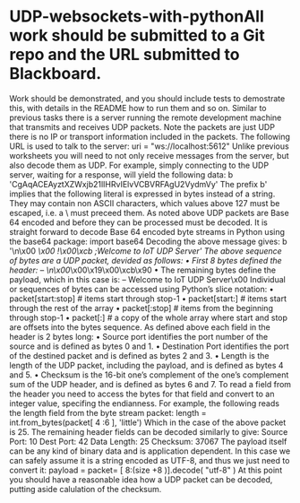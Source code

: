 # UDP-websockets-with-pythonAll work should be submitted to a Git repo and the URL submitted to Blackboard.
Work should be demonstrated, and you should include tests to demostrate this, with details in
the README how to run them and so on.
Similar to previous tasks there is a server running the remote development machine that transmits
and receives UDP packets.
Note the packets are just UDP there is no IP or transport information included in the packets.
The following URL is used to talk to the server:
uri = "ws://localhost:5612"
Unlike previous worksheets you will need to not only receive messages from the server, but also decode
them as UDP. For example, simply connecting to the UDP server, waiting for a response, will
yield the following data:
b 'CgAqACEAyztXZWxjb21lIHRvIElvVCBVRFAgU2VydmVy'
The prefix b' implies that the following literal is expressed in bytes instead of a string. They may
contain non ASCII characters, which values above 127 must be escaped, i.e. a \ must preceed
them.
As noted above UDP packets are Base 64 encoded and before they can be
processed must be decoded.
It is straight forward to decode Base 64 encoded byte streams in Python using the base64 package:
import base64
Decoding the above message gives:
b '\n\x00 *\x00 !\x00\xcb ;Welcome to IoT UDP Server'
The above sequence of bytes are a UDP packet, devided as follows:
• First 8 bytes defined the header:
– \n\x00*\x00\x19\x00\xcb\x90
• The remaining bytes define the payload, which in this case is:
– Welcome to IoT UDP Server\x00
Individual or sequences of bytes can be accessed using Python’s slice notation:
• packet[start:stop] # items start through stop-1
• packet[start:] # items start through the rest of the array
• packet[:stop] # items from the beginning through stop-1
• packet[:] # a copy of the whole array
where start and stop are offsets into the bytes sequence.
As defined above each field in the header is 2 bytes long:
• Source port identifies the port number of the source and is defined as bytes 0 and 1.
• Destination Port identifies the port of the destined packet and is defined as bytes 2 and 3.
• Length is the length of the UDP packet, including the payload, and is defined as bytes 4 and 5.
• Checksum is the 16-bit one’s complement of the one’s complement sum of the UDP header, and
is defined as bytes 6 and 7.
To read a field from the header you need to access the bytes for that field and convert to an integer
value, specifing the endianness. For example, the following reads the length field from the byte stream
packet:
length = int.from_bytes(packet[ 4 :6 ], 'little')
Which in the case of the above packet is 25.
The remaining header fields can be decoded similarly to give:
Source Port: 10
Dest Port: 42
Data Length: 25
Checksum: 37067
The payload itself can be any kind of binary data and is application dependent. In this case we can
safely assume it is a string encoded as UTF-8, and thus we just need to convert it:
payload = packet= [ 8:(size +8 )].decode( "utf-8" )
At this point you should have a reasonable idea how a UDP packet can be decoded, putting aside
calulation of the checksum.
